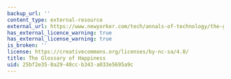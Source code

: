 ```yaml
---
backup_url: ''
content_type: external-resource
external_url: https://www.newyorker.com/tech/annals-of-technology/the-glossary-of-happiness
has_external_licence_warning: true
has_external_license_warning: true
is_broken: ''
license: https://creativecommons.org/licenses/by-nc-sa/4.0/
title: The Glossary of Happiness
uid: 25bf2e35-8a29-48cc-b343-a033e5695a9c
---
```

